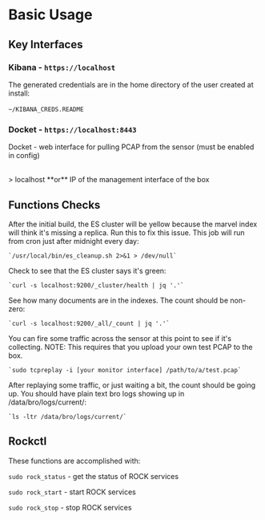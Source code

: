 # Basic Usage

## Key Interfaces

### Kibana - `https://localhost`

The generated credentials are in the home directory of the user created at install:  
<br>
`~/KIBANA_CREDS.README`  

### Docket - `https://localhost:8443`

Docket - web interface for pulling PCAP from the sensor (must be enabled in config)  

<br>
> localhost **or** IP of the management interface of the box  


## Functions Checks
After the initial build, the ES cluster will be yellow because the marvel index
will think it's missing a replica. Run this to fix this issue. This job will
run from cron just after midnight every day:  

    `/usr/local/bin/es_cleanup.sh 2>&1 > /dev/null`  

Check to see that the ES cluster says it's green:

    `curl -s localhost:9200/_cluster/health | jq '.'`  

See how many documents are in the indexes. The count should be non-zero:

    `curl -s localhost:9200/_all/_count | jq '.'`  

You can fire some traffic across the sensor at this point to see if it's collecting. NOTE: This requires that you upload your own test PCAP to the box.

    `sudo tcpreplay -i [your monitor interface] /path/to/a/test.pcap`  

After replaying some traffic, or just waiting a bit, the count should be going
up. You should have plain text bro logs showing up in /data/bro/logs/current/:  

    `ls -ltr /data/bro/logs/current/`  


## Rockctl

These functions are accomplished with:  

`sudo rock_status` - get the status of ROCK services

<!-- <p align="center">
<a href="https://asciinema.org/a/z9qgFqFTr9HoeSMpX2gKWXqng" target="\_blank"><img src="https://asciinema.org/a/z9qgFqFTr9HoeSMpX2gKWXqng.png" width="469"/></a>
</p> -->

`sudo rock_start` - start ROCK services

<!-- <p align="center">
<a href="https://asciinema.org/a/QAxK2iiWEw2bFRKUc5JFri3n9" target="\_blank"><img src="https://asciinema.org/a/QAxK2iiWEw2bFRKUc5JFri3n9.png" width="469"/></a>
</p> -->

`sudo rock_stop` - stop ROCK services

<!-- <p align="center">
<a href="https://asciinema.org/a/ME56ahRQrj3qmrynGzCc47GyM" target="\_blank"><img src="https://asciinema.org/a/ME56ahRQrj3qmrynGzCc47GyM.png" width="469"/></a>
</p> -->
